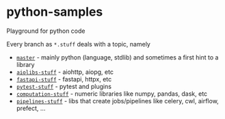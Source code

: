 # python-samples

Playground for python code

Every branch as `*.stuff` deals with a topic, namely
  * [``master``](https://github.com/pcrespov/sandbox-python/tree/master) - mainly python (language, stdlib) and sometimes a first hint to a library
  * [``aiolibs-stuff``](https://github.com/pcrespov/sandbox-python/tree/aiolibs-stuff) - aiohttp, aiopg, etc
  * [``fastapi-stuff``](https://github.com/pcrespov/sandbox-python/tree/fastapi-stuff) - fastapi, httpx, etc
  * [``pytest-stuff``](https://github.com/pcrespov/sandbox-python/tree/pytest-stuff) - pytest and plugins
  * [``computation-stuff``](https://github.com/pcrespov/sandbox-python/tree/computation-stuff) - numeric libraries like numpy, pandas, dask, etc
  * [``pipelines-stuff``](https://github.com/pcrespov/sandbox-python/tree/numerics-stuff) -  libs that create jobs/pipelines like celery, cwl, airflow, prefect, ... 
